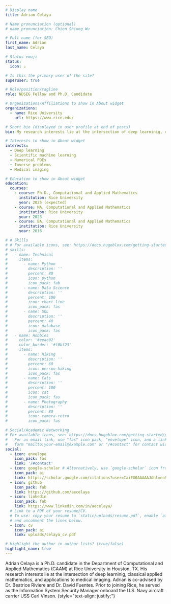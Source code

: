 ```yaml
---
# Display name
title: Adrian Celaya

# Name pronunciation (optional)
# name_pronunciation: Chien Shiung Wu

# Full name (for SEO)
first_name: Adrian
last_name: Celaya

# Status emoji
status:
  icon: ☕️

# Is this the primary user of the site?
superuser: true

# Role/position/tagline
role: NDSEG Fellow and Ph.D. Candidate

# Organizations/Affiliations to show in About widget
organizations:
  - name: Rice University
    url: https://www.rice.edu/

# Short bio (displayed in user profile at end of posts)
bio: My research interests lie at the intersection of deep learninig, classical applied mathematics, and applications to medical imaging.

# Interests to show in About widget
interests:
  - Deep learning
  - Scientific machine learning
  - Numerical PDEs
  - Inverse problems
  - Medical imaging

# Education to show in About widget
education:
  courses:
    - course: Ph.D., Computational and Applied Mathematics
      institution: Rice University
      year: 2025 (expected)
    - course: MA, Computational and Applied Mathematics
      institution: Rice University
      year: 2023
    - course: BA, Computational and Applied Mathematics
      institution: Rice University
      year: 2016

# # Skills
# # For available icons, see: https://docs.hugoblox.com/getting-started/page-builder/#icons
# skills:
#   - name: Technical
#     items:
#       - name: Python
#         description: ''
#         percent: 80
#         icon: python
#         icon_pack: fab
#       - name: Data Science
#         description: ''
#         percent: 100
#         icon: chart-line
#         icon_pack: fas
#       - name: SQL
#         description: ''
#         percent: 40
#         icon: database
#         icon_pack: fas
#   - name: Hobbies
#     color: '#eeac02'
#     color_border: '#f0bf23'
#     items:
#       - name: Hiking
#         description: ''
#         percent: 60
#         icon: person-hiking
#         icon_pack: fas
#       - name: Cats
#         description: ''
#         percent: 100
#         icon: cat
#         icon_pack: fas
#       - name: Photography
#         description: ''
#         percent: 80
#         icon: camera-retro
#         icon_pack: fas

# Social/Academic Networking
# For available icons, see: https://docs.hugoblox.com/getting-started/page-builder/#icons
#   For an email link, use "fas" icon pack, "envelope" icon, and a link in the
#   form "mailto:your-email@example.com" or "/#contact" for contact widget.
social:
  - icon: envelope
    icon_pack: fas
    link: '/#contact'
  - icon: google-scholar # Alternatively, use `google-scholar` icon from `ai` icon pack
    icon_pack: ai
    link: https://scholar.google.com/citations?user=IaiEG0AAAAAJ&hl=en&oi=ao
  - icon: github
    icon_pack: fab
    link: https://github.com/aecelaya
  - icon: linkedin
    icon_pack: fab
    link: https://www.linkedin.com/in/aecelaya/
  # Link to a PDF of your resume/CV.
  # To use: copy your resume to `static/uploads/resume.pdf`, enable `ai` icons in `params.yaml`,
  # and uncomment the lines below.
  - icon: cv
    icon_pack: ai
    link: uploads/celaya_cv.pdf

# Highlight the author in author lists? (true/false)
highlight_name: true
---
```


Adrian Celaya is a Ph.D. candidate in the Department of Computational and Applied Mathematics (CAAM) at Rice University in Houston, TX. His research interests lie at the intersection of deep learninig, classical applied mathematics, and applications to medical imaging. Adrian is co-advised by Dr. Beatrice Riviere and Dr. David Fuentes. Prior to joining Rice, he served as the Information System Security Manager onboard the U.S. Navy aircraft carrier USS Carl Vinson.
{style="text-align: justify;"}
